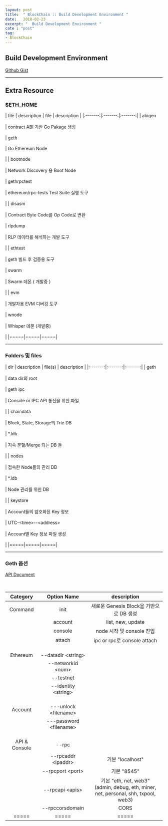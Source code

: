 ```yaml
---
layout: post
title:  " BlockChain :: Build Development Environment "
date:   2018-02-23
excerpt: "  Build Development Environment "
cate : "post"
tag:
- BlockChain
---
```


## Build Development Environment

[Github Gist](https://gist.github.com/goodGid/0067ca063bcdf9a5c5fdfac5b84cbf1f)



---

## Extra Resource

### $ETH_HOME

|   file       | description    |  file | description |
|:-------:|:-------:|:-------:|
| abigen <br> <br> | contract ABI 기반 Go Pakage 생성 <br> <br> | geth  <br> <br> | Go Ethereum Node <br> <br>   |
| bootnode <br> <br> | Network Discovery 용 Boot Node <br> <br> | gethrpctest <br> <br> | ethereum/rpc-tests Test Suite 실행 도구 <br> <br>  |
| disasm <br> <br> | Contract Byte Code를 Op Code로 변환 <br> <br> | rlpdump <br> <br> | RLP 데이터를 해석하는 개발 도구 <br> <br>   |
| ethtest <br> <br> | geth 빌드 후 검증용 도구 <br> <br> | swarm <br> <br> | Swarm 데몬 ( 개발중 ) <br> <br>   |
| evm <br> <br> | 개발자용 EVM 디버깅 도구 <br> <br> | wnode <br> <br> | Whisper 데몬 (개발중) <br> <br>  |
|=====|=====|=====|

---

### Folders 및 files

|   dir       | description    |  file(s) | description |
|:-------:|:-------:|:-------:|
| geth  <br> <br>| data dir의 root  <br> <br> | geth ipc  <br> <br>| Console or IPC API 통신을 위한 파일 <br> <br>  |
| chaindata  <br> <br> | Block, State, Storage의 Trie DB  <br> <br> | *.ldb  <br> <br> | 지속 분할/Merge 되는 DB 들 <br> <br>  |
| nodes  <br> <br> | 접속한 Node들의 관리 DB  <br> <br> | *.ldb   <br> <br> | Node 관리를 위한 DB <br> <br>  |
| keystore  <br> <br> | Account들의 암호화된 Key 정보  <br> <br> | UTC-\<time>\--\<address>  <br> <br> | Account별 Key 정보 파일 생성 <br> <br>  |
|=====|=====|=====|

---


### Geth 옵션

[API Document](https://github.com/ethereum/go-ethereum/wiki/Command-Line-Options)

<br>

|   Category       | Option Name  | description |
|:-------:|:-------:|:-------:|
| Command | init | 새로운 Genesis Block을 기반으로 DB 생성 |
|   | account | list, new, update |
|   | console | node 시작 및 console 진입 |
|   | attach <br> <br> | ipc or rpc로 console attach <br> <br> |
| Ethereum | \--datadir \<string> |  |
|   | \--networkid \<num> | |
|   | \--testnet | |
|   | \--identity \<string> <br> <br> | <br> <br> |
| Account | ---unlock \<filename> | |
|   | ---password \<filename> <br> <br> | <br> <br> |
| API & Console | --rpc | | 
|   | \--rpcaddr \<ipaddr> | 기본 "localhost" |
|   | \--rpcport \<port> | 기본 "8545" |
|   | \--rpcapi \<apis> | 기본 "eth, net, web3" <br>(admin, debug, eth, miner, net, personal, shh, txpool, web3) |
|   | \--rpccorsdomain | CORS |
|=====|=====|=====|




